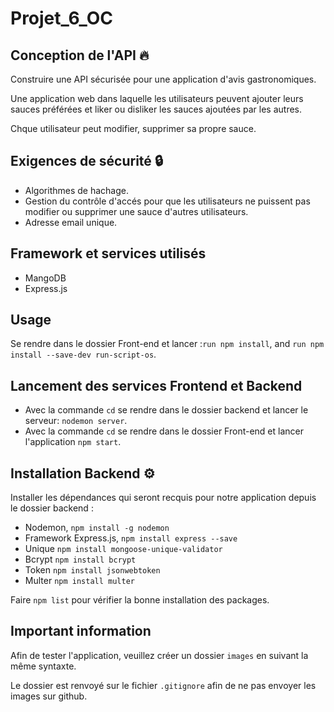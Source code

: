 # Projet_6_OC

## Conception de l'API 🔥

Construire une API sécurisée pour une application d'avis gastronomiques.

Une application web dans laquelle les utilisateurs peuvent ajouter
leurs sauces préférées et liker ou disliker les sauces ajoutées par les autres.

Chque utilisateur peut modifier, supprimer sa propre sauce.

## Exigences de sécurité 🔒

- Algorithmes de hachage.
- Gestion du contrôle d'accés pour que les utilisateurs ne puissent pas modifier ou supprimer une sauce d'autres utilisateurs.
- Adresse email unique.

## Framework et services utilisés

- MangoDB
- Express.js

## Usage

Se rendre dans le dossier Front-end et lancer :`run npm install`, and `run npm install --save-dev run-script-os`.

## Lancement des services Frontend et Backend

- Avec la commande `cd` se rendre dans le dossier backend et lancer le serveur: `nodemon server`.
- Avec la commande `cd` se rendre dans le dossier Front-end et lancer l'application `npm start`.

## Installation Backend ⚙️

Installer les dépendances qui seront recquis pour notre application depuis le dossier backend :

- Nodemon, `npm install -g nodemon`
- Framework Express.js, `npm install express --save`
- Unique `npm install mongoose-unique-validator`
- Bcrypt `npm install bcrypt`
- Token `npm install jsonwebtoken`
- Multer `npm install multer`

Faire `npm list` pour vérifier la bonne installation des packages.

## Important information

Afin de tester l'application, veuillez créer un dossier `images` en suivant la même syntaxte.

Le dossier est renvoyé sur le fichier `.gitignore` afin de ne pas envoyer les images sur github.
